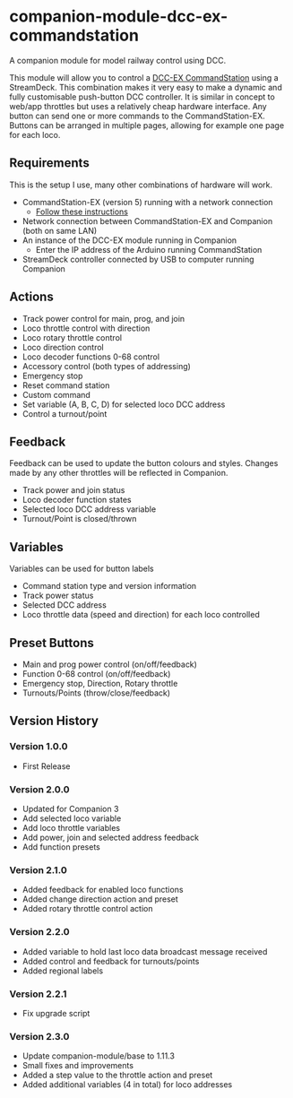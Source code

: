 # companion-module-dcc-ex-commandstation

A companion module for model railway control using DCC.

This module will allow you to control a [DCC-EX CommandStation](https://dcc-ex.com/index.html) using a StreamDeck. This combination makes it very easy to make a dynamic and fully customisable push-button DCC controller. It is similar in concept to web/app throttles but uses a relatively cheap hardware interface. Any button can send one or more commands to the CommandStation-EX. Buttons can be arranged in multiple pages, allowing for example one page for each loco.

## Requirements
This is the setup I use, many other combinations of hardware will work.

* CommandStation-EX (version 5) running with a network connection
  * [Follow these instructions](https://dcc-ex.com/get-started/index.html)
* Network connection between CommandStation-EX and Companion (both on same LAN)
* An instance of the DCC-EX module running in Companion
  * Enter the IP address of the Arduino running CommandStation
* StreamDeck controller connected by USB to computer running Companion

## Actions
* Track power control for main, prog, and join
* Loco throttle control with direction
* Loco rotary throttle control
* Loco direction control
* Loco decoder functions 0-68 control
* Accessory control (both types of addressing)
* Emergency stop
* Reset command station
* Custom command
* Set variable (A, B, C, D) for selected loco DCC address
* Control a turnout/point

## Feedback
Feedback can be used to update the button colours and styles. Changes made by any other throttles will be reflected in Companion.
* Track power and join status
* Loco decoder function states
* Selected loco DCC address variable
* Turnout/Point is closed/thrown

## Variables
Variables can be used for button labels
* Command station type and version information
* Track power status
* Selected DCC address
* Loco throttle data (speed and direction) for each loco controlled

## Preset Buttons
* Main and prog power control (on/off/feedback)
* Function 0-68 control (on/off/feedback)
* Emergency stop, Direction, Rotary throttle
* Turnouts/Points (throw/close/feedback)

## Version History

### Version 1.0.0
* First Release

### Version 2.0.0
* Updated for Companion 3
* Add selected loco variable
* Add loco throttle variables
* Add power, join and selected address feedback
* Add function presets

### Version 2.1.0
* Added feedback for enabled loco functions
* Added change direction action and preset
* Added rotary throttle control action

### Version 2.2.0
* Added variable to hold last loco data broadcast message received
* Added control and feedback for turnouts/points
* Added regional labels

### Version 2.2.1
* Fix upgrade script

### Version 2.3.0
* Update companion-module/base to 1.11.3
* Small fixes and improvements
* Added a step value to the throttle action and preset
* Added additional variables (4 in total) for loco addresses

